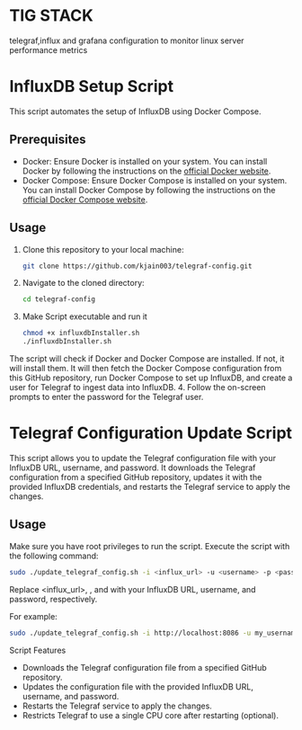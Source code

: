 # TIG STACK
telegraf,influx and grafana configuration to monitor linux server performance metrics


# InfluxDB Setup Script

This script automates the setup of InfluxDB using Docker Compose.

## Prerequisites

- Docker: Ensure Docker is installed on your system. You can install Docker by following the instructions on the [official Docker website](https://docs.docker.com/get-docker/).
- Docker Compose: Ensure Docker Compose is installed on your system. You can install Docker Compose by following the instructions on the [official Docker Compose website](https://docs.docker.com/compose/install/).

## Usage

1. Clone this repository to your local machine:

   ```bash
   git clone https://github.com/kjain003/telegraf-config.git
   ```
2. Navigate to the cloned directory:
   ```bash
   cd telegraf-config
   ```
3. Make Script executable and run it
   ```bash
   chmod +x influxdbInstaller.sh
   ./influxdbInstaller.sh
   ```

The script will check if Docker and Docker Compose are installed. If not, it will install them. It will then fetch the Docker Compose configuration from this GitHub repository, run Docker Compose to set up InfluxDB, and create a user for Telegraf to ingest data into InfluxDB.
4. Follow the on-screen prompts to enter the password for the Telegraf user.

# Telegraf Configuration Update Script

This script allows you to update the Telegraf configuration file with your InfluxDB URL, username, and password. It downloads the Telegraf configuration from a specified GitHub repository, updates it with the provided InfluxDB credentials, and restarts the Telegraf service to apply the changes.

## Usage

Make sure you have root privileges to run the script. Execute the script with the following command:

```bash
sudo ./update_telegraf_config.sh -i <influx_url> -u <username> -p <password>
```
Replace <influx_url>, <username>, and <password> with your InfluxDB URL, username, and password, respectively.

For example:
```bash
sudo ./update_telegraf_config.sh -i http://localhost:8086 -u my_username -p my_password
```
Script Features
- Downloads the Telegraf configuration file from a specified GitHub repository.
- Updates the configuration file with the provided InfluxDB URL, username, and password.
- Restarts the Telegraf service to apply the changes.
- Restricts Telegraf to use a single CPU core after restarting (optional).  
